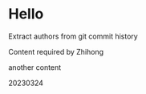 # Hello

Extract authors from git commit history

Content required by Zhihong

another content

20230324